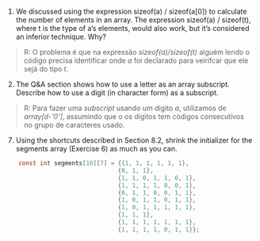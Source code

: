 1) We discussed using the expression sizeof(a) / sizeof(a[0]) to calculate the number of elements in an array. The expression sizeof(a) / sizeof(t), where t is the type of a’s elements, would also work, but it’s considered an inferior technique. Why?

> R: O problema é que na expressão *sizeof(a)/sizeof(t)* alguém lendo o código precisa identificar onde *a* foi declarado para veirifcar que ele sejá do tipo *t*.

2) The Q&A section shows how to use a letter as an array subscript. Describe how to use a digit (in character form) as a subscript.

> R: Para fazer uma *subscript* usando um digito *a*, utilizamos de *array[d-'0']*, assumindo que o os digitos tem códigos consecutivos no grupo de caracteres usado.

7) Using the shortcuts described in Section 8.2, shrink the initializer for the segments array (Exercise 6) as much as you can.

```C 
    const int segments[10][7] = {{1, 1, 1, 1, 1, 1},
                                {0, 1, 1},
                                {1, 1, 0, 1, 1, 0, 1},
                                {1, 1, 1, 1, 0, 0, 1},
                                {0, 1, 1, 0, 0, 1, 1},
                                {1, 0, 1, 1, 0, 1, 1},
                                {1, 0, 1, 1, 1, 1, 1},
                                {1, 1, 1},
                                {1, 1, 1, 1, 1, 1, 1},
                                {1, 1, 1, 1, 0, 1, 1}};
```